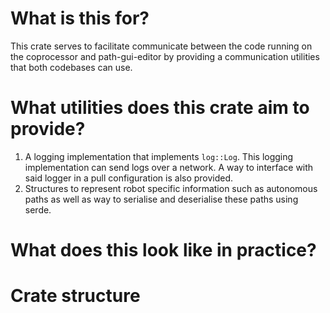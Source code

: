 # What is this for?
This crate serves to facilitate communicate between the code running on the coprocessor and path-gui-editor by providing a communication utilities that both codebases can use.

# What utilities does this crate aim to provide?
1. A logging implementation that implements `log::Log`. This logging implementation can send logs over a network. A way to interface with said logger in a pull configuration is also provided.
2. Structures to represent robot specific information such as autonomous paths as well as way to serialise and deserialise these paths using serde.

# What does this look like in practice?


# Crate structure
